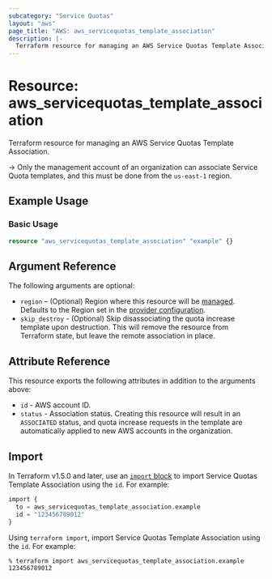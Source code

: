 ```yaml
---
subcategory: "Service Quotas"
layout: "aws"
page_title: "AWS: aws_servicequotas_template_association"
description: |-
  Terraform resource for managing an AWS Service Quotas Template Association.
---
```

# Resource: aws_servicequotas_template_association

Terraform resource for managing an AWS Service Quotas Template Association.

-> Only the management account of an organization can associate Service Quota templates, and this must be done from the `us-east-1` region.

## Example Usage

### Basic Usage

```terraform
resource "aws_servicequotas_template_association" "example" {}
```

## Argument Reference

The following arguments are optional:

* `region` – (Optional) Region where this resource will be [managed](https://docs.aws.amazon.com/general/latest/gr/rande.html#regional-endpoints). Defaults to the Region set in the [provider configuration](https://registry.terraform.io/providers/hashicorp/aws/latest/docs#aws-configuration-reference).
* `skip_destroy` - (Optional) Skip disassociating the quota increase template upon destruction. This will remove the resource from Terraform state, but leave the remote association in place.

## Attribute Reference

This resource exports the following attributes in addition to the arguments above:

* `id` - AWS account ID.
* `status` - Association status. Creating this resource will result in an `ASSOCIATED` status, and quota increase requests in the template are automatically applied to new AWS accounts in the organization.

## Import

In Terraform v1.5.0 and later, use an [`import` block](https://developer.hashicorp.com/terraform/language/import) to import Service Quotas Template Association using the `id`. For example:

```terraform
import {
  to = aws_servicequotas_template_association.example
  id = "123456789012"
}
```

Using `terraform import`, import Service Quotas Template Association using the `id`. For example:

```console
% terraform import aws_servicequotas_template_association.example 123456789012 
```
